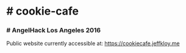 # # cookie-cafe
### # AngelHack Los Angeles 2016

Public website currently accessible at: https://cookiecafe.jeffkloy.me

